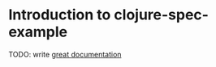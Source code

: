 # Introduction to clojure-spec-example

TODO: write [great documentation](http://jacobian.org/writing/what-to-write/)
